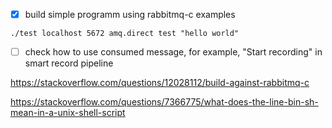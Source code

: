 - [x] build simple programm using rabbitmq-c examples

```./test localhost 5672 amq.direct test "hello world" ```

- [ ] check how to use consumed message, for example, "Start recording" in smart record pipeline


https://stackoverflow.com/questions/12028112/build-against-rabbitmq-c

https://stackoverflow.com/questions/7366775/what-does-the-line-bin-sh-mean-in-a-unix-shell-script
